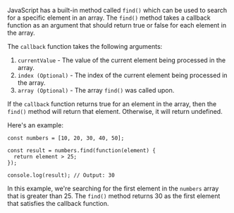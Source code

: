 JavaScript has a built-in method called `find()` which can be used to search for a specific element in an array. The `find()` method takes a callback function as an argument that should return true or false for each element in the array.

The `callback` function takes the following arguments:
1. `currentValue` - The value of the current element being processed in the array.
2. `index (Optional)` - The index of the current element being processed in the array.
3. `array (Optional)` - The array `find()` was called upon.

If the `callback` function returns true for an element in the array, then the `find()` method will return that element. Otherwise, it will return undefined.

Here's an example:

```
const numbers = [10, 20, 30, 40, 50];

const result = numbers.find(function(element) {
  return element > 25;
});

console.log(result); // Output: 30
```

In this example, we're searching for the first element in the `numbers` array that is greater than 25. The `find()` method returns 30 as the first element that satisfies the callback function.
